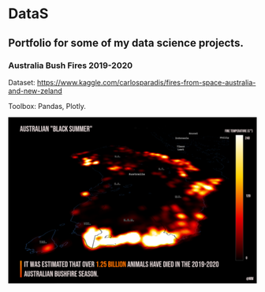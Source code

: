 # DataS
<h2>Portfolio for some of my data science projects.</h2>


<h3>Australia Bush Fires 2019-2020</h3>

Dataset: https://www.kaggle.com/carlosparadis/fires-from-space-australia-and-new-zeland

Toolbox: Pandas, Plotly.

![](dataviz/AustralianBlackSummer/BlackSummerDensity4.png)
